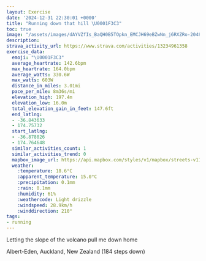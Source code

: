 ```yaml
---
layout: Exercise
date: '2024-12-31 22:30:01 +0000'
title: "Running down that hill \U0001F3C3"
toc: true
image: "/assets/images/dAYVZfIs_BaQH0B5TOpkn_EMCJH69eBZwNn_j6RXZRo-2048x1536.jpg.jpeg"
description:
strava_activity_url: https://www.strava.com/activities/13234961358
exercise_data:
  emoji: "\U0001F3C3"
  average_heartrate: 142.6bpm
  max_heartrate: 164.0bpm
  average_watts: 330.6W
  max_watts: 603W
  distance_in_miles: 3.01mi
  pace_per_mile: 8m36s/mi
  elevation_high: 197.4m
  elevation_low: 16.0m
  total_elevation_gain_in_feet: 147.6ft
  end_latlng:
  - -36.843633
  - 174.75732
  start_latlng:
  - -36.878026
  - 174.764648
  similar_activities_count: 1
  similar_activities_trend: 0
  mapbox_image_url: https://api.mapbox.com/styles/v1/mapbox/streets-v11/static/path-5+787af2-1.0(~ia%60Fqyti%60%40E%3FYMOOQGq%40IQ%3FKGUAAOEE%5DSc%40OEIAMFSESEEa%40O%5BEm%40Ai%40Fm%40POJO%5CYlBYv%40Ix%40%3F%7C%40Kb%40IDEAM%5DCAENBLKTMJS%40%5DNIR%3FFD%5C%3FLGBUEMFKPM%60%40IDMGGOUUEKOuACOOVU~%40e%40d%40YJSEuAe%40wF%7DBc%40KWCy%40KW%40%5BL_BpA_%40VYLc%40LcAb%40U%40%5DMIDQPQB%5BAs%40O%7B%40Qa%40M_%40EwCw%40oAW%3FNG%60%40E%7C%40ShA_%40~CKd%40YtBGVMTIX%40XURi%40Ki%40%5DOAU%40MAiB%5De%40Ou%40MeBk%40_%40GcA_%40IDS%60%40I%3FQEGBqAhFOd%40MNK%40KEs%40%5B%7D%40%5Bi%40MIACBGN%40j%40W~CGNWZ%7DCdA%5B%40UEi%40FMAk%40%5C%5BCMEK%40SHy%40Lg%40CCBa%40DQFk%40Hu%40FuAFE%40KLmFj%40_%40l%40KXY%60BSp%40E%3F%5DIQKm%40Ow%40%5DSGsAo%40_%40UMCEFa%40Qu%40OwAg%40QC%7D%40e%40%5DIe%40U_%40Gw%40SyAi%40s%40OE%40KZ%5DbCs%40jCM%60Ag%40fCMNq%40Hc%40K%5BCo%40%3F%7DBBoAOgAEWKO%3F%5BK%5DHWVKDaAS),pin-s-s+e5b22e(174.76521,-36.876),pin-s-f+89ae00(174.7566099999999,-36.84545999999997)/auto/800x800?access_token=pk.eyJ1Ijoiam9zaGJlY2ttYW4iLCJhIjoiY205eWR2aDd1MWZ6djJrbXc4a3M0bWZleiJ9.XiG9OWkNcZk2QzjJbxLB4A
  weather:
    :temperature: 18.6°C
    :apparent_temperature: 15.0°C
    :precipitation: 0.1mm
    :rain: 0.1mm
    :humidity: 61%
    :weathercode: Light drizzle
    :windspeed: 28.9km/h
    :winddirection: 210°
tags:
- running
---
```

Letting the slope of the volcano pull me down home

Albert-Eden, Auckland, New Zealand (184 steps down)
